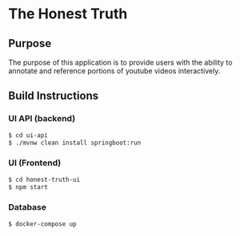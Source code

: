 # The Honest Truth

## Purpose

The purpose of this application is to provide users with the ability to annotate and reference portions of youtube videos interactively.

## Build Instructions

### UI API (backend)

```bash
$ cd ui-api
$ ./mvnw clean install springboot:run
```

### UI (Frontend)

```bash
$ cd honest-truth-ui
$ npm start
```

### Database

```bash
$ docker-compose up
```